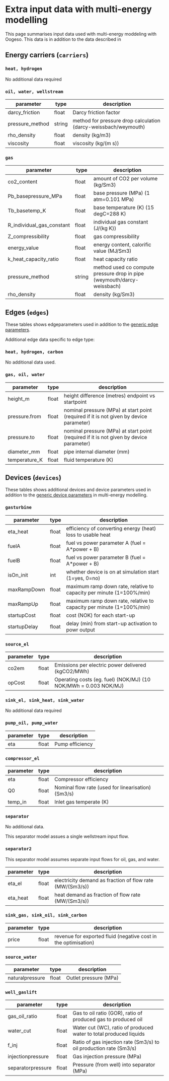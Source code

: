 # Extra input data with multi-energy modelling

This page summarises input data used with multi-energy moddeling with Oogeso. This data is in addition to the data described in 

## Energy carriers (```carriers```)

### ```heat, hydrogen```
No additional data required


### ```oil, water, wellstream```
parameter | type | description
----------|------|-------------
darcy_friction  | float | Darcy friction factor
pressure_method | string | method for pressure drop calculation (darcy-weissbach/weymouth)
rho_density     | float | density (kg/m3)
viscosity       | float | viscosity (kg/(m s))

### ```gas```
parameter | type | description
----------|------|-------------
co2_content          | float |   amount of CO2 per volume (kg/Sm3)
Pb_basepressure_MPa | float | base pressure (MPa) (1 atm=0.101 MPa)
Tb_basetemp_K       | float | base temperature (K) (15 degC=288 K)
R_individual_gas_constant   | float     | individual gas constant (J/(kg K))
Z_compressibility   | float |   gas compressibility
energy_value        | float | energy content, calorific value (MJ/Sm3)
k_heat_capacity_ratio   | float | heat capacity ratio
pressure_method     | string | method used co compute pressure drop in pipe (weymouth/darcy-weissbach)
rho_density         | float | density (kg/Sm3)


## Edges (```edges```)
These tables shows edgeparameters used in addition to the [generic edge parameters](input_data.md#network-edges-edges).

Additional edge data specific to edge type:

### ```heat, hydrogen, carbon```
No additional data used.

### ```gas, oil, water```

parameter | type | description
----------|------|------------
height_m      | float | height difference (metres) endpoint vs startpoint
pressure.from | float | nominal pressure (MPa) at start point (required if it is not given by device parameter)
pressure.to     | float | nominal pressure (MPa) at start point (required if it is not given by device parameter)
diameter_mm     | float | pipe internal diameter (mm)
temperature_K   | float | fluid temperature (K)


## Devices (```devices```)
These tables shows additional devices and device parameters used in addition to the [generic device parameters](input_data.md#devices-devices) in multi-energy modelling.


### ```gasturbine```

parameter | type | description
----------|------|------------
eta_heat    | float | efficiency of converting energy (heat) loss to usable heat
fuelA       | float | fuel vs power parameter A (fuel = A*power + B)
fuelB       | float | fuel vs power parameter B (fuel = A*power + B)
isOn_init   | int   | whether device is on at simulation start (1=yes, 0=no)
maxRampDown | float | maximum ramp down rate, relative to capacity per minute (1=100%/min)
maxRampUp   | float | maximum ramp down rate, relative to capacity per minute (1=100%/min)
startupCost | float | cost (NOK) for each start-up
startupDelay    | float | delay (min) from start-up activation to powr output

### ```source_el```

parameter | type | description
----------|------|------------
co2em       | float | Emissions per electric power delivered (kgCO2/MWh)
opCost      | float | Operating costs (eg. fuel) (NOK/MJ) (10 NOK/MWh = 0.003 NOK/MJ)

### ```sink_el, sink_heat, sink_water```
No additional data required

### ```pump_oil, pump_water```

parameter | type | description
----------|------|------------
eta     | float | Pump efficiency

### ```compressor_el```

parameter | type | description
----------|------|------------
eta     | float | Compressor efficiency
Q0      | float | Nominal flow rate (used for linearisation) (Sm3/s)
temp_in | float | Inlet gas temperate (K)

### ```separator```
No additional data.

This separator model assues a single wellstream input flow.

### ```separator2```
This separator model assumes separate input flows for oil, gas, and water.

parameter | type | description
----------|------|------------
eta_el      | float | electricity demand as fraction of flow rate (MW/(Sm3/s))
eta_heat    | float | heat demand as fraction of flow rate (MW/(Sm3/s))

### ```sink_gas, sink_oil, sink_carbon```
parameter | type | description
----------|------|------------
price     | float | revenue for exported fluid (negative cost in the optimisation)

### ```source_water```
parameter | type | description
----------|------|------------
naturalpressure | float | Outlet pressure (MPa)

### ```well_gaslift```
parameter | type | description
----------|------|------------
gas_oil_ratio   | float | Gas to oil ratio (GOR), ratio of produced gas to produced oil
water_cut       | float | Water cut (WC), ratio of produced water to total produced liquids
f_inj           | float | Ratio of gas injection rate (Sm3/s) to oil production rate (Sm3/s)
injectionpressure   | float | Gas injection pressure (MPa)
separatorpressure   | float | Pressure (from well) into separator (MPa)

